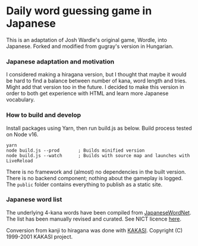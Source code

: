 # Daily word guessing game in Japanese

This is an adaptation of Josh Wardle's original game, Wordle, into Japanese. Forked and modified from gugray's version in Hungarian.

### Japanese adaptation and motivation

<!--This game uses hiragana instead of the Latin alphabet. -->
I considered making a hiragana version, but I thought that maybe it would be hard to find a balance between number of kana, word length and tries. Might add that version too in the future. I decided to make this version in order to both get experience with HTML and learn more Japanese
vocabulary.

### How to build and develop

Install packages using Yarn, then run build.js as below. Build process
tested on Node v16.

```
yarn
node build.js --prod       ; Builds minified version
node build.js --watch      ; Builds with source map and launches with LiveReload
```

There is no framework and (almost) no dependencies in the built version. There is no
backend component; nothing about the gameplay is logged.
The `public` folder contains everything to publish as a static site.

### Japanese word list

The underlying 4-kana words have been compiled from [JapaneseWordNet](http://compling.hss.ntu.edu.sg/wnja/index.en.html). The list has been manually revised and curated. See NICT licence [here](https://github.com/silvtal/wordle-jp-dev/blob/main/words/japanese_wordnet_words/LICENSE).

Conversion from kanji to hiragana was done with [KAKASI](http://kakasi.namazu.org/index.html.en). Copyright (C) 1999-2001 KAKASI project.
